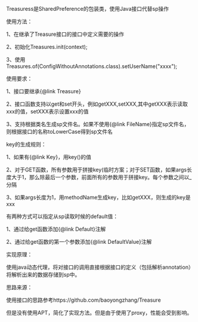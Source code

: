 Treasuress是SharedPreference的包装类，使用Java接口代替sp操作


使用方法：

1、在继承了Treasure接口的接口中定义需要的操作

2、初始化Treasures.init(context);

3、使用Treasures.of(ConfigWithoutAnnotations.class).setUserName("xxxx");


使用要求：

1、接口要继承{@link Treasure}

2、接口函数支持以get和set开头，例如getXXX,setXXX,其中getXXX表示读取xxx的值，setXXX表示设置xxx的值

3、支持根据类名生成sp文件名。如果不使用{@link FileName}指定sp文件名，则根据接口的名称toLowerCase得到sp文件名


key的生成规则：

1、如果有{@link Key}，用key()的值

2、对于GET函数，所有参数用于拼接key(临时方案；对于SET函数，如果args长度大于1，那么除最后一个参数，前面所有的参数用于拼接key。每个参数之间以_分隔

3、如果args长度为1，用methodName生成key，比如getXXX，则生成的key是xxx


有两种方式可以指定从sp读取时候的default值：

1、通过给get函数添加{@link Default}注解

2、通过给get函数的第一个参数添加{@link DefaultValue}注解


实现原理：

使用java动态代理，将对接口的调用直接根据接口的定义（包括解析annotation）将解析出来的数据存储到sp中。


思路来源：

使用接口的思路参考https://github.com/baoyongzhang/Treasure

但是没有使用APT，简化了实现方法。但是由于使用了proxy，性能会受到影响。
